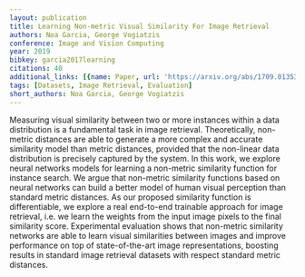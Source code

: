 ```yaml
---
layout: publication
title: Learning Non-metric Visual Similarity For Image Retrieval
authors: Noa Garcia, George Vogiatzis
conference: Image and Vision Computing
year: 2019
bibkey: garcia2017learning
citations: 40
additional_links: [{name: Paper, url: 'https://arxiv.org/abs/1709.01353'}]
tags: [Datasets, Image Retrieval, Evaluation]
short_authors: Noa Garcia, George Vogiatzis
---
```

Measuring visual similarity between two or more instances within a data
distribution is a fundamental task in image retrieval. Theoretically,
non-metric distances are able to generate a more complex and accurate
similarity model than metric distances, provided that the non-linear data
distribution is precisely captured by the system. In this work, we explore
neural networks models for learning a non-metric similarity function for
instance search. We argue that non-metric similarity functions based on neural
networks can build a better model of human visual perception than standard
metric distances. As our proposed similarity function is differentiable, we
explore a real end-to-end trainable approach for image retrieval, i.e. we learn
the weights from the input image pixels to the final similarity score.
Experimental evaluation shows that non-metric similarity networks are able to
learn visual similarities between images and improve performance on top of
state-of-the-art image representations, boosting results in standard image
retrieval datasets with respect standard metric distances.